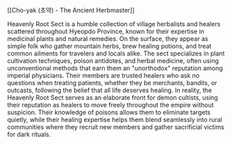 [[Cho-yak (초약) - The Ancient Herbmaster]]

Heavenly Root Sect is a humble collection of village herbalists and healers scattered throughout Hyeopdo Province, known for their expertise in medicinal plants and natural remedies. On the surface, they appear as simple folk who gather mountain herbs, brew healing potions, and treat common ailments for travelers and locals alike. The sect specializes in plant cultivation techniques, poison antidotes, and herbal medicine, often using unconventional methods that earn them an "unorthodox" reputation among imperial physicians. Their members are trusted healers who ask no questions when treating patients, whether they be merchants, bandits, or outcasts, following the belief that all life deserves healing.
In reality, the Heavenly Root Sect serves as an elaborate front for demon cultists, using their reputation as healers to move freely throughout the empire without suspicion. Their knowledge of poisons allows them to eliminate targets quietly, while their healing expertise helps them blend seamlessly into rural communities where they recruit new members and gather sacrificial victims for dark rituals.